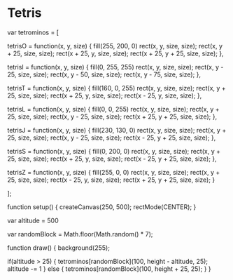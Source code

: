 # Tetris
var tetrominos = [

tetrisO = function(x, y, size) {
  fill(255, 200, 0)
  rect(x, y, size, size);
  rect(x, y + 25, size, size);
  rect(x + 25, y, size, size);
  rect(x + 25, y + 25, size, size);
},

tetrisI = function(x, y, size) {
  fill(0, 255, 255)
  rect(x, y, size, size);
  rect(x, y - 25, size, size);
  rect(x, y - 50, size, size);
  rect(x, y - 75, size, size);
},

tetrisT = function(x, y, size) {
  fill(160, 0, 255)
  rect(x, y, size, size);
  rect(x, y + 25, size, size);
  rect(x + 25, y, size, size);
  rect(x - 25, y, size, size);
},

tetrisL = function(x, y, size) {
  fill(0, 0, 255)
  rect(x, y, size, size);
  rect(x, y + 25, size, size);
  rect(x, y - 25, size, size);
  rect(x + 25, y + 25, size, size);
},

tetrisJ = function(x, y, size) {
  fill(230, 130, 0)
  rect(x, y, size, size);
  rect(x, y + 25, size, size);
  rect(x, y - 25, size, size);
  rect(x - 25, y + 25, size, size);
},

tetrisS = function(x, y, size) {
  fill(0, 200, 0)
  rect(x, y, size, size);
  rect(x, y + 25, size, size);
  rect(x + 25, y, size, size);
  rect(x - 25, y + 25, size, size);
},

tetrisZ = function(x, y, size) {
  fill(255, 0, 0)
  rect(x, y, size, size);
  rect(x, y + 25, size, size);
  rect(x - 25, y, size, size);
  rect(x + 25, y + 25, size, size);
}

];

function setup() {
  createCanvas(250, 500);
  rectMode(CENTER);
}


var altitude = 500

var randomBlock = Math.floor(Math.random() * 7);


function draw() {
  background(255);

  if(altitude > 25) {
    tetrominos[randomBlock](100, height - altitude, 25);
    altitude -= 1
    } else {
      tetrominos[randomBlock](100, height + 25, 25);
  }
}

